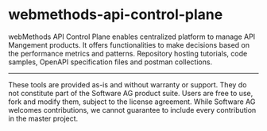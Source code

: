 # webmethods-api-control-plane
webMethods API Control Plane enables centralized platform to manage API Mangement products. It offers functionalities to make decisions based on the performance metrics and patterns. Repository hosting tutorials, code samples, OpenAPI specification files and postman collections.

------------------------------

These tools are provided as-is and without warranty or support. They do not constitute part of the Software AG product suite. Users are free to use, fork and modify them, subject to the license agreement. While Software AG welcomes contributions, we cannot guarantee to include every contribution in the master project.
